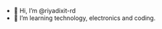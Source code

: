 - 👋 Hi, I’m @riyadixit-rd
- 👀 I’m learning technology, electronics and coding.

<!---
riyadixit-rd/riyadixit-rd is a ✨ special ✨ repository because its `README.md` (this file) appears on your GitHub profile.
You can click the Preview link to take a look at your changes.
--->
